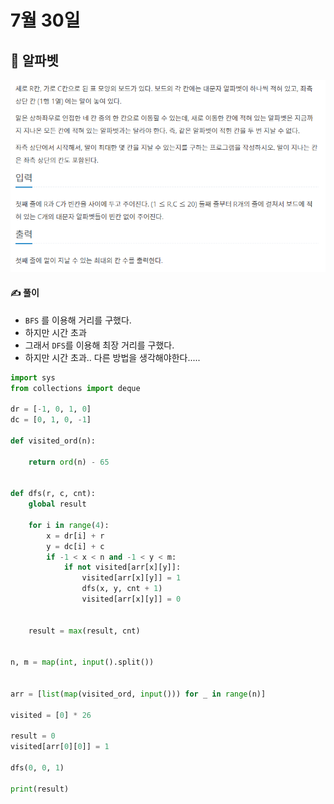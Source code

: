 # 7월 30일

## 🚩 알파벳

[![image-20210730165849757](README.assets/image-20210730165849757.png)](https://www.acmicpc.net/problem/1987)



#### ✍ 풀이

- `BFS` 를 이용해 거리를 구했다.
- 하지만 시간 초과
- 그래서 `DFS`를 이용해 최장 거리를 구했다.
- 하지만 시간 초과.. 다른 방법을 생각해야한다.....

```python
import sys
from collections import deque

dr = [-1, 0, 1, 0]
dc = [0, 1, 0, -1]

def visited_ord(n):

    return ord(n) - 65


def dfs(r, c, cnt):
    global result

    for i in range(4):
        x = dr[i] + r
        y = dc[i] + c
        if -1 < x < n and -1 < y < m:
            if not visited[arr[x][y]]:
                visited[arr[x][y]] = 1
                dfs(x, y, cnt + 1)
                visited[arr[x][y]] = 0


    result = max(result, cnt)


n, m = map(int, input().split())


arr = [list(map(visited_ord, input())) for _ in range(n)]

visited = [0] * 26

result = 0
visited[arr[0][0]] = 1

dfs(0, 0, 1)

print(result)

```

